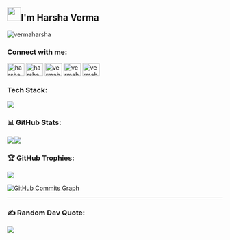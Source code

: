 <h2 class="flex"><img src="https://tva1.sinaimg.cn/large/e6c9d24egy1h1571l0uucg205k05egri.gif" width="32" />I'm Harsha Verma </h2>

<p align="left"> <img src="https://komarev.com/ghpvc/?username=vermaharsha&label=Profile%20views&color=0e75b6&style=flat" alt="vermaharsha" /> </p>

### Connect with me:

<p align="left">
<a href="https://instagram.com/harshaverma___?igshid=NTdlMDg3MTY=" target="blank" ><img align="center" src="https://raw.githubusercontent.com/rahuldkjain/github-profile-readme-generator/master/src/images/icons/Social/instagram.svg" alt="harshaverma___" height="30" width="40" /></a>
<a href="https://www.linkedin.com/in/harsha-" target="blank" ><img align="center" src="https://raw.githubusercontent.com/rahuldkjain/github-profile-readme-generator/master/src/images/icons/Social/linked-in-alt.svg" alt="harsha verma" height="30" width="40" /></a>
<a href="https://www.codechef.com/users/vermaharsha" target="blank" ><img align="center" src="https://cdn.jsdelivr.net/npm/simple-icons@3.1.0/icons/codechef.svg" alt="vermaharsha" height="30" width="40" /></a>
<a href="https://leetcode.com/vermaharsha/" target="blank"><img align="center" src="https://raw.githubusercontent.com/rahuldkjain/github-profile-readme-generator/master/src/images/icons/Social/leet-code.svg" alt="vermaharsha" height="30" width="40" /></a>
<a href="https://auth.geeksforgeeks.org/user/vermaharr6d4/" target="blank"><img align="center" src="https://raw.githubusercontent.com/rahuldkjain/github-profile-readme-generator/master/src/images/icons/Social/geeks-for-geeks.svg" alt="vermaharr6d4" height="30" width="40" /></a>

<!--
<a href="mailto:vermaharsha939@gmail.com" target="blank" > <img src="https://www.flaticon.com/free-icon/gmail_5968534?term=gmail&page=1&position=4&origin=tag&related_id=5968534" width="40" height="30"></a>
<a href="https://www.linkedin.com/in/harsha-" target="blank" ><img src="linkedin.png" width="30" height="30"></a>
-->

<!-- 
vermaharsha939@gmail.com<br>
My Instagram https://instagram.com/harshaverma___?igshid=NTdlMDg3MTY=
LinkedIn https://www.linkedin.com/in/harsha-
-->

### Tech Stack:

<p align="left">
  <img src="https://skillicons.dev/icons?i=python,html,css,javascript,mysql,cpp,c,java,github&perline=13"/>
  </p>
  

### 📊 GitHub Stats:
<p><img src="https://github-readme-stats.vercel.app/api/top-langs/?username=vermaharsha&theme=algolia&hide_border=true&langs_count=5" /><img src="https://github-readme-stats.vercel.app/api?username=vermaharsha&show_icons=true&theme=algolia&hide_border=true&count_private=true&line_height=27" /></p>

### 🏆 GitHub Trophies:
![](https://github-profile-trophy.vercel.app/?username=vermaharsha&theme=radical&no-frame=false&no-bg=true&margin-w=4)

<a href="http://www.github.com/vermaharsha"><img src="https://github-readme-activity-graph.cyclic.app/graph?username=vermaharsha&bg_color=1c1917&color=ffffff&line=0891b2&point=ffffff&area_color=1c1917&area=true&hide_border=true&custom_title=GitHub%20Commits%20Graph" alt="GitHub Commits Graph" /></a>
<hr>

### ✍️ Random Dev Quote:

![](https://quotes-github-readme.vercel.app/api?type=vertical&theme=dark)

